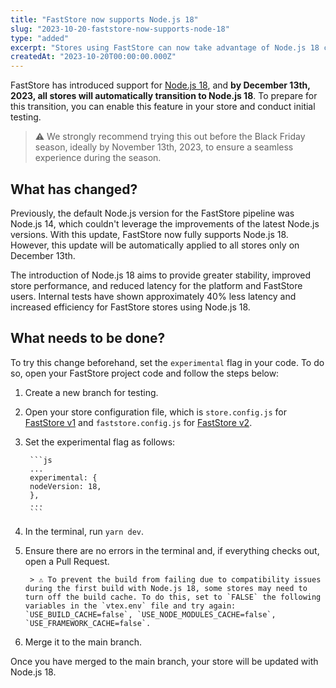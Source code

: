 ```yaml
---
title: "FastStore now supports Node.js 18"
slug: "2023-10-20-faststore-now-supports-node-18"
type: "added"
excerpt: "Stores using FastStore can now take advantage of Node.js 18 capabilities."
createdAt: "2023-10-20T00:00:00.000Z"
---
```


FastStore has introduced support for [Node.js 18](https://nodejs.org/en/blog/announcements/v18-release-announce), and **by December 13th, 2023, all stores will automatically transition to Node.js 18**. To prepare for this transition, you can enable this feature in your store and conduct initial testing.

> ⚠️ We strongly recommend trying this out before the Black Friday season, ideally by November 13th, 2023, to ensure a seamless experience during the season.

## What has changed?

Previously, the default Node.js version for the FastStore pipeline was Node.js 14, which couldn't leverage the improvements of the latest Node.js versions. With this update, FastStore now fully supports Node.js 18. However, this update will be automatically applied to all stores only on December 13th.

The introduction of Node.js 18 aims to provide greater stability, improved store performance, and reduced latency for the platform and FastStore users. Internal tests have shown approximately 40% less latency and increased efficiency for FastStore stores using Node.js 18.

## What needs to be done?

To try this change beforehand, set the `experimental` flag in your code. To do so, open your FastStore project code and follow the steps below:

1. Create a new branch for testing.
2. Open your store configuration file, which is `store.config.js` for [FastStore v1](https://v1.faststore.dev/) and `faststore.config.js` for [FastStore v2](https://faststore.dev/).
3. Set the experimental flag as follows:

        ```js
        ...
        experimental: {
        nodeVersion: 18,
        },
        ...
        ```

4. In the terminal, run `yarn dev`.
5. Ensure there are no errors in the terminal and, if everything checks out, open a Pull Request.

        > ⚠️ To prevent the build from failing due to compatibility issues during the first build with Node.js 18, some stores may need to turn off the build cache. To do this, set to `FALSE` the following variables in the `vtex.env` file and try again: `USE_BUILD_CACHE=false`, `USE_NODE_MODULES_CACHE=false`, `USE_FRAMEWORK_CACHE=false`.

6. Merge it to the main branch.

Once you have merged to the main branch, your store will be updated with Node.js 18.
